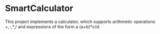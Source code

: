 # SmartCalculator
This project implements a calculator, which supports arithmetic operations +,-,\*,/ and expressions of the form a (a+b)\*c/d.
